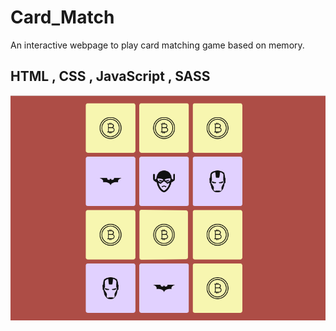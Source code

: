 # Card_Match
An interactive webpage to play card matching game based on memory.

## HTML , CSS , JavaScript , SASS

![Page Screenshot](ss.png)

